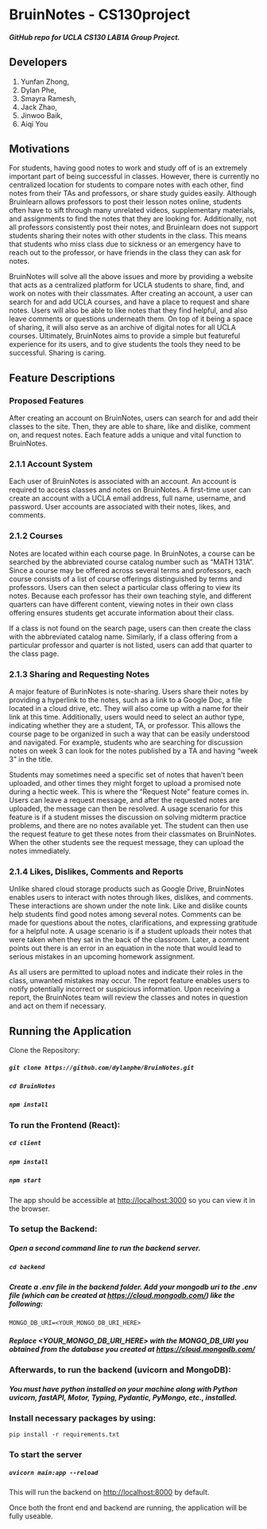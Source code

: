 BruinNotes - CS130project
=========================
##### GitHub repo for UCLA CS130 LAB1A Group Project. 
## Developers
1. Yunfan Zhong, 
2. Dylan Phe, 
3. Smayra Ramesh, 
4. Jack Zhao, 
5. Jinwoo Baik, 
6. Aiqi You
## Motivations

For students, having good notes to work and study off of is an extremely important part of being successful in classes. However, there is currently no centralized location for students to compare notes with each other, find notes from their TAs and professors, or share study guides easily. Although Bruinlearn allows professors to post their lesson notes online, students often have to sift through many unrelated videos, supplementary materials, and assignments to find the notes that they are looking for. Additionally, not all professors consistently post their notes, and Bruinlearn does not support students sharing their notes with other students in the class. This means that students who miss class due to sickness or an emergency have to reach out to the professor, or have friends in the class they can ask for notes.

BruinNotes will solve all the above issues and more by providing a website that acts as a centralized platform for UCLA students to share, find, and work on notes with their classmates. After creating an account, a user can search for and add UCLA courses, and have a place to request and share notes. Users will also be able to like notes that they find helpful, and also leave comments or questions underneath them. On top of it being a space of sharing, it will also serve as an archive of digital notes for all UCLA courses. Ultimately, BruinNotes aims to provide a simple but featureful experience for its users, and to give students the tools they need to be successful. Sharing is caring.

## Feature Descriptions
### Proposed Features
After creating an account on BruinNotes, users can search for and add their classes to the site. Then, they are able to share, like and dislike, comment on, and request notes. Each feature adds a unique and vital function to BruinNotes. 

### 2.1.1 Account System
Each user of BruinNotes is associated with an account. An account is required to access classes and notes on BruinNotes. A first-time user can create an account with a UCLA email address, full name, username, and password. User accounts are associated with their notes, likes, and comments. 
### 2.1.2 Courses
Notes are located within each course page. In BruinNotes, a course can be searched by the abbreviated course catalog number such as “MATH 131A”. Since a course may be offered across several terms and professors, each course consists of a list of course offerings distinguished by terms and professors. Users can then select a particular class offering to view its notes. Because each professor has their own teaching style, and different quarters can have different content, viewing notes in their own class offering ensures students get accurate information about their class. 

If a class is not found on the search page, users can then create the class with the abbreviated catalog name. Similarly, if a class offering from a particular professor and quarter is not listed, users can add that quarter to the class page. 
### 2.1.3 Sharing and Requesting Notes 
A major feature of BurinNotes is note-sharing. Users share their notes by providing a hyperlink to the notes, such as a link to a Google Doc, a file located in a cloud drive, etc. They will also come up with a name for their link at this time. Additionally, users would need to select an author type, indicating whether they are a student, TA, or professor. This allows the course page to be organized in such a way that can be easily understood and navigated. For example, students who are searching for discussion notes on week 3 can look for the notes published by a TA and having “week 3” in the title. 

Students may sometimes need a specific set of notes that haven’t been uploaded, and other times they might forget to upload a promised note during a hectic week. This is where the “Request Note” feature comes in. Users can leave a request message, and after the requested notes are uploaded, the message can then be resolved. A usage scenario for this feature is if a student misses the discussion on solving midterm practice problems, and there are no notes available yet. The student can then use the request feature to get these notes from their classmates on BruinNotes. When the other students see the request message, they can upload the notes immediately. 
### 2.1.4 Likes, Dislikes, Comments and Reports
Unlike shared cloud storage products such as Google Drive, BruinNotes enables users to interact with notes through likes, dislikes, and comments. These interactions are shown under the note link. Like and dislike counts help students find good notes among several notes. Comments can be made for questions about the notes, clarifications, and expressing gratitude for a helpful note. A usage scenario is if a student uploads their notes that were taken when they sat in the back of the classroom. Later, a comment points out there is an error in an equation in the note that would lead to serious mistakes in an upcoming homework assignment. 

As all users are permitted to upload notes and indicate their roles in the class, unwanted mistakes may occur. The report feature enables users to notify potentially incorrect or suspicious information. Upon receiving a report, the BruinNotes team will review the classes and notes in question and act on them if necessary.

## Running the Application

Clone the Repository:

##### `git clone https://github.com/dylanphe/BruinNotes.git`

##### `cd BruinNotes`

##### `npm install`

### To run the Frontend (React):

##### `cd client`

##### `npm install`

##### `npm start`

The app should be accessible at
[http://localhost:3000](http://localhost:3000) so you can view it in the browser.

### To setup the Backend:

##### Open a second command line to run the backend server.

##### `cd backend`

##### Create a .env file in the backend folder. Add your mongodb uri to the .env file (which can be created at https://cloud.mongodb.com/) like the following:
`MONGO_DB_URI=<YOUR_MONGO_DB_URI_HERE>`

##### Replace <YOUR_MONGO_DB_URI_HERE> with the MONGO_DB_URI you obtained from the database you created at https://cloud.mongodb.com/

### Afterwards, to run the backend (uvicorn and MongoDB):

##### You must have python installed on your machine along with Python uvicorn, fastAPI, Motor, Typing, Pydantic, PyMongo, etc., installed.

### Install necessary packages by using:

`pip install -r requirements.txt`

### To start the server

##### `uvicorn main:app --reload`

This will run the backend on [http://localhost:8000](http://localhost:8000) by default.

Once both the front end and backend are running, the application will be fully useable.

